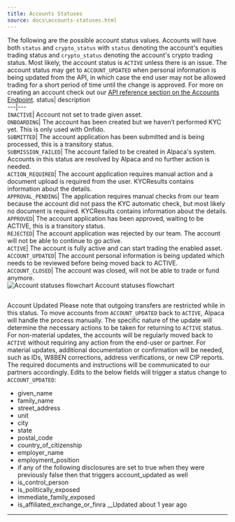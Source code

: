 ```yaml
---
title: Accounts Statuses
source: docs\accounts-statuses.html
---
```


The following are the possible account status values. Accounts will have both `status` and `crypto_status` with `status` denoting the account's equities trading status and `crypto_status` denoting the account's crypto trading status.
Most likely, the account status is `ACTIVE` unless there is an issue. The account status may get to `ACCOUNT_UPDATED` when personal information is being updated from the API, in which case the end user may not be allowed trading for a short period of time until the change is approved.
For more on creating an account check out our [API reference section on the Accounts Endpoint](..-reference-createaccount-1.md). 
status| description  
---|---  
`INACTIVE`| Account not set to trade given asset.  
`ONBOARDING`| The account has been created but we haven’t performed KYC yet. This is only used with Onfido.  
`SUBMITTED`| The account application has been submitted and is being processed, this is a transitory status.  
`SUBMISSION_FAILED`| The account failed to be created in Alpaca's system. Accounts in this status are resolved by Alpaca and no further action is needed.  
`ACTION_REQUIRED`| The account application requires manual action and a document upload is required from the user. KYCResults contains information about the details.  
`APPROVAL_PENDING`| The application requires manual checks from our team because the account did not pass the KYC automatic check, but most likely no document is required. KYCResults contains information about the details.  
`APPROVED`| The account application has been approved, waiting to be ACTIVE, this is a transitory status.  
`REJECTED`| The account application was rejected by our team. The account will not be able to continue to go active.  
`ACTIVE`| The account is fully active and can start trading the enabled asset.  
`ACCOUNT_UPDATED`| The account personal information is being updated which needs to be reviewed before being moved back to ACTIVE.  
`ACCOUNT_CLOSED`| The account was closed, will not be able to trade or fund anymore.  
![Account statuses flowchart](https://files.readme.io/49871fe-image.png)
Account statuses flowchart
## 
Account Updated
[](accounts-statuses.html#account-updated)
Please note that outgoing transfers are restricted while in this status.
To move accounts from `ACCOUNT_UPDATED` back to `ACTIVE`, Alpaca will handle the process manually. The specific nature of the update will determine the necessary actions to be taken for returning to `ACTIVE` status. For non-material updates, the accounts will be regularly moved back to `ACTIVE` without requiring any action from the end-user or partner.
For material updates, additional documentation or confirmation will be needed, such as IDs, W8BEN corrections, address verifications, or new CIP reports. The required documents and instructions will be communicated to our partners accordingly.
Edits to the below fields will trigger a status change to `ACCOUNT_UPDATED`:
* given_name
* family_name
* street_address
* unit
* city
* state
* postal_code
* country_of_citizenship
* employer_name
* employment_position
* if any of the following disclosures are set to true when they were previously false then that triggers account_updated as well 
* is_control_person
* is_politically_exposed
* immediate_family_exposed
* is_affiliated_exchange_or_finra
__Updated about 1 year ago
* * *
